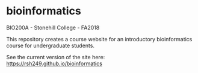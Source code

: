 # bioinformatics
BIO200A - Stonehill College - FA2018


This repository creates a course website for an introductory bioinformatics course for undergraduate students.

See the current version of the site here: https://rsh249.github.io/bioinformatics
